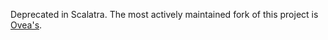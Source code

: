 Deprecated in Scalatra.  The most actively maintained fork of this project is
[Ovea's](https://github.com/Ovea/Socket.IO-Java).